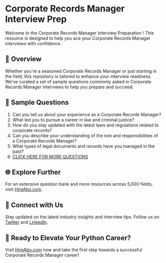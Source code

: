 # Corporate Records Manager Interview Prep

Welcome to the Corporate Records Manager Interview Preparation ! This resource is designed to help you ace your Corporate Records Manager interviews with confidence.

## 🚀 Overview

Whether you're a seasoned Corporate Records Manager or just starting in the field, this repository is tailored to enhance your interview readiness. We've curated a set of sample questions commonly asked in Corporate Records Manager interviews to help you prepare and succeed.

## 📝 Sample Questions

1. Can you tell us about your experience as a Corporate Records Manager?
2. What led you to pursue a career in law and criminal justice?
3. How do you stay updated with the latest laws and regulations related to corporate records?
4. Can you describe your understanding of the role and responsibilities of a Corporate Records Manager?
5. What types of legal documents and records have you managed in the past?
6. [CLICK HERE FOR MORE QUESTIONS](https://hireabo.com/job/9_2_38/Corporate%20Records%20Manager)

## 🌐 Explore Further

For an extensive question bank and more resources across 5,000 fields, visit [HireAbo.com](https://www.hireabo.com).

## 📱 Connect with Us

Stay updated on the latest industry insights and interview tips. Follow us on [Twitter](https://twitter.com/hireabo) and [LinkedIn](https://www.linkedin.com/in/hire-abo-3609972a8/).

## 🚀 Ready to Elevate Your Python Career?

Visit [HireAbo.com](https://www.hireabo.com) now and take the first step towards a successful Corporate Records Manager career!